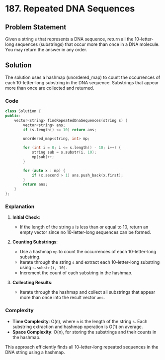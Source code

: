 # 187. Repeated DNA Sequences

## Problem Statement
Given a string `s` that represents a DNA sequence, return all the 10-letter-long sequences (substrings) that occur more than once in a DNA molecule. You may return the answer in any order.

## Solution
The solution uses a hashmap (unordered_map) to count the occurrences of each 10-letter-long substring in the DNA sequence. Substrings that appear more than once are collected and returned.

### Code
```cpp
class Solution {
public:
    vector<string> findRepeatedDnaSequences(string s) {
        vector<string> ans;
        if (s.length() <= 10) return ans;

        unordered_map<string, int> mp;

        for (int i = 0; i <= s.length() - 10; i++) {
            string sub = s.substr(i, 10);
            mp[sub]++;
        }

        for (auto x : mp) {
            if (x.second > 1) ans.push_back(x.first);
        }
        return ans;
    }
};
```

### Explanation
1. **Initial Check**:
   - If the length of the string `s` is less than or equal to 10, return an empty vector since no 10-letter-long sequences can be formed.

2. **Counting Substrings**:
   - Use a hashmap `mp` to count the occurrences of each 10-letter-long substring.
   - Iterate through the string `s` and extract each 10-letter-long substring using `s.substr(i, 10)`.
   - Increment the count of each substring in the hashmap.

3. **Collecting Results**:
   - Iterate through the hashmap and collect all substrings that appear more than once into the result vector `ans`.

### Complexity
- **Time Complexity**: O(n), where `n` is the length of the string `s`. Each substring extraction and hashmap operation is O(1) on average.
- **Space Complexity**: O(n), for storing the substrings and their counts in the hashmap.

This approach efficiently finds all 10-letter-long repeated sequences in the DNA string using a hashmap.

